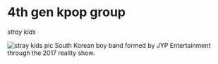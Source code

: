 # 4th gen kpop group

*stray kids*

![stray kids pic](https://assets.teenvogue.com/photos/654e44c794c4a491e2f47c02/16:9/w_1280,c_limit/Stray%20Kids,%20%E6%A8%82-STAR.jpeg)
South Korean boy band formed by JYP Entertainment through the 2017 reality show.
